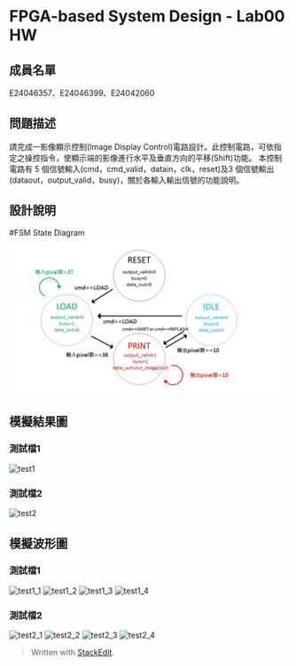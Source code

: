 ﻿# FPGA-based System Design - Lab00 HW

## 成員名單
E24046357、E24046399、E24042060
## 問題描述
請完成一影像顯示控制(Image Display Control)電路設計。此控制電路，可依指定之操控指令，使顯示端的影像進行水平及垂直方向的平移(Shift)功能。
本控制電路有 5 個信號輸入(cmd，cmd_valid，datain，clk，reset)及3 個信號輸出(dataout，output_valid，busy)，關於各輸入輸出信號的功能說明。
## 設計說明
#FSM State Diagram
![StateDiagram](image/State_Diagram.JPG)
## 模擬結果圖
### 測試檔1
![test1](https://github.com/ncku-vlsilab/FPGA_Design/blob/master/Lab00/verilog_hw/E24046357/image/5.PNG)
### 測試檔2
![test2](https://github.com/ncku-vlsilab/FPGA_Design/blob/master/Lab00/verilog_hw/E24046357/image/10.PNG)
## 模擬波形圖
### 測試檔1
![test1_1](https://github.com/ncku-vlsilab/FPGA_Design/blob/master/Lab00/verilog_hw/E24046357/image/1.PNG)
![test1_2](https://github.com/ncku-vlsilab/FPGA_Design/blob/master/Lab00/verilog_hw/E24046357/image/2.PNG)
![test1_3](https://github.com/ncku-vlsilab/FPGA_Design/blob/master/Lab00/verilog_hw/E24046357/image/3.PNG)
![test1_4](https://github.com/ncku-vlsilab/FPGA_Design/blob/master/Lab00/verilog_hw/E24046357/image/4.PNG)
### 測試檔2
![test2_1](https://github.com/ncku-vlsilab/FPGA_Design/blob/master/Lab00/verilog_hw/E24046357/image/6.PNG)
![test2_2](https://github.com/ncku-vlsilab/FPGA_Design/blob/master/Lab00/verilog_hw/E24046357/image/7.PNG)
![test2_3](https://github.com/ncku-vlsilab/FPGA_Design/blob/master/Lab00/verilog_hw/E24046357/image/8.PNG)
![test2_4](https://github.com/ncku-vlsilab/FPGA_Design/blob/master/Lab00/verilog_hw/E24046357/image/9.PNG)


> Written with [StackEdit](https://stackedit.io/).
